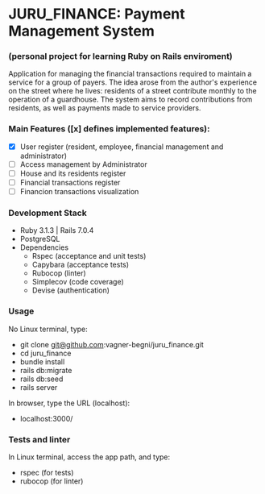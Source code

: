 # JURU_FINANCE: Payment Management System
### (personal project for learning Ruby on Rails enviroment)

Application for managing the financial transactions required to maintain a service for a group of payers. The idea arose from the author's experience on the street where he lives: residents of a street contribute monthly to the operation of a guardhouse. The system aims to record contributions from residents, as well as payments made to service providers.

### Main Features ([x] defines implemented features):
- [x] User register (resident, employee, financial management and administrator)
- [ ] Access management by Administrator
- [ ] House and its residents register 
- [ ] Financial transactions register
- [ ] Financion transactions visualization

### Development Stack
* Ruby 3.1.3 | Rails 7.0.4
* PostgreSQL
* Dependencies
    * Rspec (acceptance and unit tests)
    * Capybara (acceptance tests)
    * Rubocop (linter)
    * Simplecov (code coverage)
    * Devise (authentication)

### Usage
No Linux terminal, type:
* git clone git@github.com:vagner-begni/juru_finance.git
* cd juru_finance
* bundle install
* rails db:migrate
* rails db:seed
* rails server

In browser, type the URL (localhost):
* localhost:3000/
### Tests and linter
In Linux terminal, access the app path, and type:
* rspec (for tests)
* rubocop (for linter)
